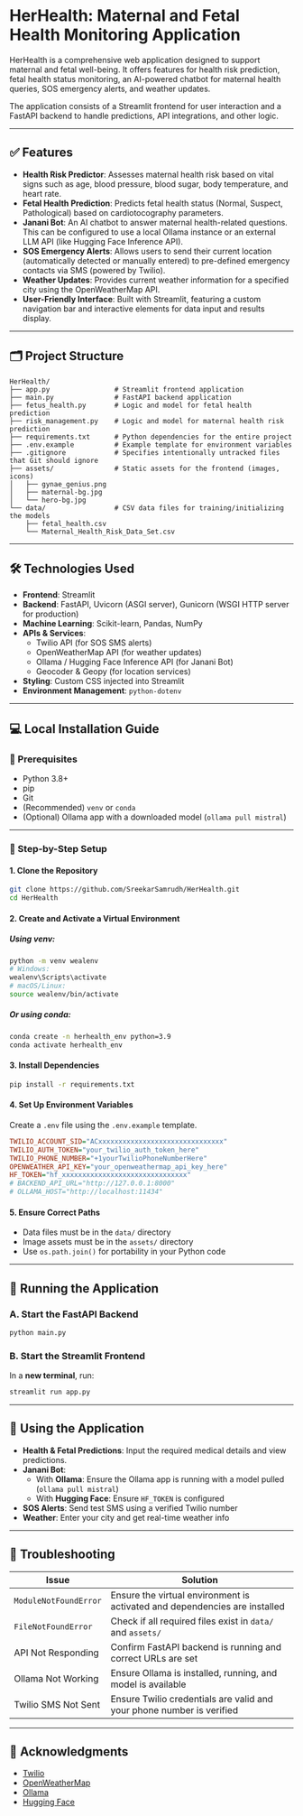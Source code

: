 
# HerHealth: Maternal and Fetal Health Monitoring Application

HerHealth is a comprehensive web application designed to support maternal and fetal well-being. It offers features for health risk prediction, fetal health status monitoring, an AI-powered chatbot for maternal health queries, SOS emergency alerts, and weather updates.

The application consists of a Streamlit frontend for user interaction and a FastAPI backend to handle predictions, API integrations, and other logic.

---

## ✅ Features

- **Health Risk Predictor**: Assesses maternal health risk based on vital signs such as age, blood pressure, blood sugar, body temperature, and heart rate.
- **Fetal Health Prediction**: Predicts fetal health status (Normal, Suspect, Pathological) based on cardiotocography parameters.
- **Janani Bot**: An AI chatbot to answer maternal health-related questions. This can be configured to use a local Ollama instance or an external LLM API (like Hugging Face Inference API).
- **SOS Emergency Alerts**: Allows users to send their current location (automatically detected or manually entered) to pre-defined emergency contacts via SMS (powered by Twilio).
- **Weather Updates**: Provides current weather information for a specified city using the OpenWeatherMap API.
- **User-Friendly Interface**: Built with Streamlit, featuring a custom navigation bar and interactive elements for data input and results display.

---

## 🗂️ Project Structure

```
HerHealth/
├── app.py                # Streamlit frontend application
├── main.py               # FastAPI backend application
├── fetus_health.py       # Logic and model for fetal health prediction
├── risk_management.py    # Logic and model for maternal health risk prediction
├── requirements.txt      # Python dependencies for the entire project
├── .env.example          # Example template for environment variables
├── .gitignore            # Specifies intentionally untracked files that Git should ignore
├── assets/               # Static assets for the frontend (images, icons)
│   ├── gynae_genius.png
│   ├── maternal-bg.jpg
│   └── hero-bg.jpg
└── data/                 # CSV data files for training/initializing the models
    ├── fetal_health.csv
    └── Maternal_Health_Risk_Data_Set.csv
```

---

## 🛠️ Technologies Used

- **Frontend**: Streamlit
- **Backend**: FastAPI, Uvicorn (ASGI server), Gunicorn (WSGI HTTP server for production)
- **Machine Learning**: Scikit-learn, Pandas, NumPy
- **APIs & Services**:
  - Twilio API (for SOS SMS alerts)
  - OpenWeatherMap API (for weather updates)
  - Ollama / Hugging Face Inference API (for Janani Bot)
  - Geocoder & Geopy (for location services)
- **Styling**: Custom CSS injected into Streamlit
- **Environment Management**: `python-dotenv`

---

## 💻 Local Installation Guide

### 🧾 Prerequisites

- Python 3.8+
- pip
- Git
- (Recommended) `venv` or `conda`
- (Optional) Ollama app with a downloaded model (`ollama pull mistral`)

---

### 🚀 Step-by-Step Setup

#### 1. Clone the Repository

```bash
git clone https://github.com/SreekarSamrudh/HerHealth.git
cd HerHealth
```

#### 2. Create and Activate a Virtual Environment

##### Using venv:

```bash
python -m venv wealenv
# Windows:
wealenv\Scripts\activate
# macOS/Linux:
source wealenv/bin/activate
```

##### Or using conda:

```bash
conda create -n herhealth_env python=3.9
conda activate herhealth_env
```

#### 3. Install Dependencies

```bash
pip install -r requirements.txt
```

#### 4. Set Up Environment Variables

Create a `.env` file using the `.env.example` template.

```ini
TWILIO_ACCOUNT_SID="ACxxxxxxxxxxxxxxxxxxxxxxxxxxxxxxx"
TWILIO_AUTH_TOKEN="your_twilio_auth_token_here"
TWILIO_PHONE_NUMBER="+1yourTwilioPhoneNumberHere"
OPENWEATHER_API_KEY="your_openweathermap_api_key_here"
HF_TOKEN="hf_xxxxxxxxxxxxxxxxxxxxxxxxxxxxxxx"
# BACKEND_API_URL="http://127.0.0.1:8000"
# OLLAMA_HOST="http://localhost:11434"
```

#### 5. Ensure Correct Paths

- Data files must be in the `data/` directory
- Image assets must be in the `assets/` directory
- Use `os.path.join()` for portability in your Python code

---

## 🧪 Running the Application

### A. Start the FastAPI Backend

```bash
python main.py
```

### B. Start the Streamlit Frontend

In a **new terminal**, run:

```bash
streamlit run app.py
```

---

## 📲 Using the Application

- **Health & Fetal Predictions**: Input the required medical details and view predictions.
- **Janani Bot**:
  - With **Ollama**: Ensure the Ollama app is running with a model pulled (`ollama pull mistral`)
  - With **Hugging Face**: Ensure `HF_TOKEN` is configured
- **SOS Alerts**: Send test SMS using a verified Twilio number
- **Weather**: Enter your city and get real-time weather info

---

## 🧯 Troubleshooting

| Issue | Solution |
|-------|----------|
| `ModuleNotFoundError` | Ensure the virtual environment is activated and dependencies are installed |
| `FileNotFoundError` | Check if all required files exist in `data/` and `assets/` |
| API Not Responding | Confirm FastAPI backend is running and correct URLs are set |
| Ollama Not Working | Ensure Ollama is installed, running, and model is available |
| Twilio SMS Not Sent | Ensure Twilio credentials are valid and your phone number is verified |

---


## 🙌 Acknowledgments

- [Twilio](https://www.twilio.com/)
- [OpenWeatherMap](https://openweathermap.org/)
- [Ollama](https://ollama.com/)
- [Hugging Face](https://huggingface.co/)

